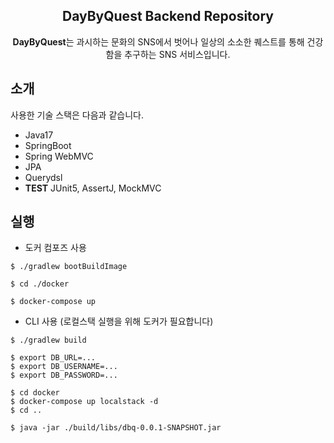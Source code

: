 <div align="center">

<h2> DayByQuest Backend Repository </h2>

**DayByQuest**는 과시하는 문화의 SNS에서 벗어나 일상의 소소한 퀘스트를 통해 건강함을 추구하는 SNS 서비스입니다.

</div>

## 소개

사용한 기술 스택은 다음과 같습니다.

- Java17
- SpringBoot
- Spring WebMVC
- JPA
- Querydsl
- **TEST** JUnit5, AssertJ, MockMVC

## 실행

- 도커 컴포즈 사용

```shell
$ ./gradlew bootBuildImage

$ cd ./docker

$ docker-compose up
```

- CLI 사용 (로컬스택 실행을 위해 도커가 필요합니다)

```shell
$ ./gradlew build

$ export DB_URL=...
$ export DB_USERNAME=...
$ export DB_PASSWORD=...

$ cd docker
$ docker-compose up localstack -d
$ cd ..

$ java -jar ./build/libs/dbq-0.0.1-SNAPSHOT.jar
```